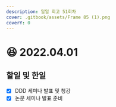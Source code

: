 ```yaml
---
description: 일일 회고 51회차
cover: .gitbook/assets/Frame 85 (1).png
coverY: 0
---
```


# 😆 2022.04.01

## 할일 및 한일

* [x] DDD 세미나 발표 및 청강
* [x] 논문 세미나 발표 준비
